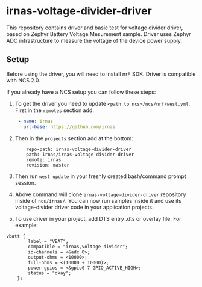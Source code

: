 # irnas-voltage-divider-driver

This repository contains driver and basic test for voltage divider driver, based on Zephyr Battery Voltage Mesurement sample. Driver uses Zephyr ADC infrastructure to measure the voltage of the device power supply. 

## Setup
Before using the driver, you will need to install nrF SDK. Driver is compatible with NCS 2.0.

If you already have a NCS setup you can follow these steps:

1. To get the driver you need to update `<path to ncs>/ncs/nrf/west.yml`. First in the `remotes` section add:

   ```yaml
    - name: irnas
      url-base: https://github.com/irnas
   ```

2. Then in the `projects` section add at the bottom:

    ```- name: irnas-voltage-divider-driver
        repo-path: irnas-voltage-divider-driver
        path: irnas/irnas-voltage-divider-driver
        remote: irnas
        revision: master
    ```

3. Then run `west update` in your freshly created bash/command prompt session.
4. Above command will clone `irnas-voltage-divider-driver` repository inside of `ncs/irnas/`. You can now run samples inside it and use its voltage-divider driver code in your application projects.
5. To use driver in your project, add DTS entry .dts or overlay file. For example:
```
vbatt {
		label = "VBAT";
		compatible = "irnas,voltage-divider";
		io-channels = <&adc 0>;
		output-ohms = <10000>;
		full-ohms = <(10000 + 10000)>;
		power-gpios = <&gpio0 7 GPIO_ACTIVE_HIGH>;
		status = "okay";
	};
  ```
